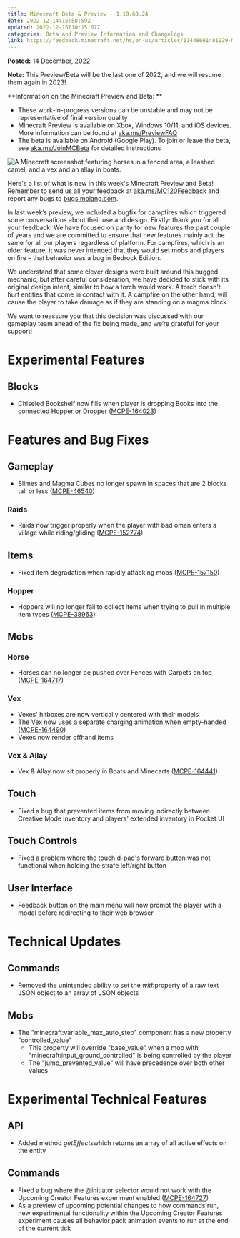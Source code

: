 ```yaml
---
title: Minecraft Beta & Preview - 1.19.60.24
date: 2022-12-14T15:58:59Z
updated: 2022-12-15T10:15:07Z
categories: Beta and Preview Information and Changelogs
link: https://feedback.minecraft.net/hc/en-us/articles/11448661481229-Minecraft-Beta-Preview-1-19-60-24
---
```


**Posted:** 14 December, 2022

**Note:** This Preview/Beta will be the last one of 2022, and we will resume them again in 2023!

**Information on the Minecraft Preview and Beta: **

- These work-in-progress versions can be unstable and may not be representative of final version quality
- Minecraft Preview is available on Xbox, Windows 10/11, and iOS devices. More information can be found at [aka.ms/PreviewFAQ](http://aka.ms/PreviewFAQ)
- The beta is available on Android (Google Play). To join or leave the beta, see [aka.ms/JoinMCBeta](https://aka.ms/JoinMCBeta) for detailed instructions

![A Minecraft screenshot featuring horses in a fenced area, a leashed camel, and a vex and an allay in boats.](https://feedback.minecraft.net/hc/article_attachments/11448528540045)

Here's a list of what is new in this week's Minecraft Preview and Beta! Remember to send us all your feedback at [aka.ms/MC120Feedback](https://aka.ms/MC120Feedback) and report any bugs to [bugs.mojang.com](http://bugs.mojang.com/).

In last week’s preview, we included a bugfix for campfires which triggered some conversations about their use and design. Firstly: thank you for all your feedback! We have focused on parity for new features the past couple of years and we are committed to ensure that new features mainly act the same for all our players regardless of platform. For campfires, which is an older feature, it was never intended that they would set mobs and players on fire – that behavior was a bug in Bedrock Edition.

We understand that some clever designs were built around this bugged mechanic, but after careful consideration, we have decided to stick with its original design intent, similar to how a torch would work. A torch doesn't hurt entities that come in contact with it. A campfire on the other hand, will cause the player to take damage as if they are standing on a magma block.

We want to reassure you that this decision was discussed with our gameplay team ahead of the fix being made, and we’re grateful for your support!

# **Experimental Features**

## **Blocks**

- Chiseled Bookshelf now fills when player is dropping Books into the connected Hopper or Dropper ([MCPE-164023](https://bugs.mojang.com/browse/MCPE-164023))

# **Features and Bug Fixes**

## **Gameplay**

- Slimes and Magma Cubes no longer spawn in spaces that are 2 blocks tall or less ([MCPE-46540](https://bugs.mojang.com/browse/MCPE-46540))

### **Raids**

- Raids now trigger properly when the player with bad omen enters a village while riding/gliding ([MCPE-152774](https://bugs.mojang.com/browse/MCPE-152774))

## **Items**

- Fixed item degradation when rapidly attacking mobs ([MCPE-157150](https://bugs.mojang.com/browse/MCPE-157150))

### **Hopper**

- Hoppers will no longer fail to collect items when trying to pull in multiple item types ([MCPE-38963](https://bugs.mojang.com/browse/MCPE-38963))

## **Mobs**

### **Horse**

- Horses can no longer be pushed over Fences with Carpets on top ([MCPE-164717](https://bugs.mojang.com/browse/MCPE-164717))

### **Vex**

- Vexes' hitboxes are now vertically centered with their models
- The Vex now uses a separate charging animation when empty-handed ([MCPE-164490](https://bugs.mojang.com/browse/MCPE-164490))
- Vexes now render offhand items

### **Vex & Allay**

- Vex & Allay now sit properly in Boats and Minecarts ([MCPE-164441](https://bugs.mojang.com/browse/MCPE-164441))

## **Touch**

- Fixed a bug that prevented items from moving indirectly between Creative Mode inventory and players' extended inventory in Pocket UI

## **Touch Controls**

- Fixed a problem where the touch d-pad's forward button was not functional when holding the strafe left/right button

## **User Interface**

- Feedback button on the main menu will now prompt the player with a modal before redirecting to their web browser

# **Technical Updates**

## **Commands**

- Removed the unintended ability to set the *with*property of a raw text JSON object to an array of JSON objects

## **Mobs**

- The "minecraft:variable_max_auto_step" component has a new property "controlled_value"
  - This property will override "base_value" when a mob with "minecraft:input_ground_controlled" is being controlled by the player
  - The "jump_prevented_value" will have precedence over both other values

# **Experimental Technical Features**

## **API**

- Added method *getEffects*which returns an array of all active effects on the entity

## **Commands**

- Fixed a bug where the @initiator selector would not work with the Upcoming Creator Features experiment enabled ([MCPE-164727](https://bugs.mojang.com/browse/MCPE-164727))
- As a preview of upcoming potential changes to how commands run, new experimental functionality within the Upcoming Creator Features experiment causes all behavior pack animation events to run at the end of the current tick

